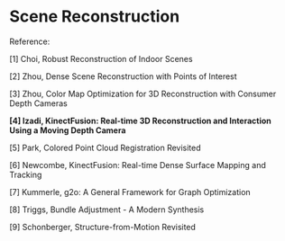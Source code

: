 # Scene Reconstruction

Reference:

[1] Choi, Robust Reconstruction of Indoor Scenes

[2] Zhou, Dense Scene Reconstruction with Points of Interest

[3] Zhou, Color Map Optimization for 3D Reconstruction with Consumer Depth Cameras

**[4] Izadi, KinectFusion: Real-time 3D Reconstruction and Interaction Using a Moving Depth Camera**

[5] Park, Colored Point Cloud Registration Revisited

[6] Newcombe, KinectFusion: Real-time Dense Surface Mapping and Tracking

[7] Kummerle, g2o: A General Framework for Graph Optimization

[8] Triggs, Bundle Adjustment - A Modern Synthesis

[9] Schonberger, Structure-from-Motion Revisited